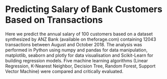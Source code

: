 # Predicting Salary of Bank Customers Based on Transactions

Here we predict the annual salary of 100 customers based on a dataset synthesized by ANZ Bank (available on theforage.com) containing 12043 transactions between August and October 2018. The analysis was performed in Python using numpy and pandas for data manipulation, matplotlib, seaborn and plotly for data visualisation and Scikit-Learn for building regression models. Five machine learning algorithms (Linear Regression, K-Nearest Neighbor, Decision Tree, Random Forest, Support Vector Machine) were compared and critically evaluated.
